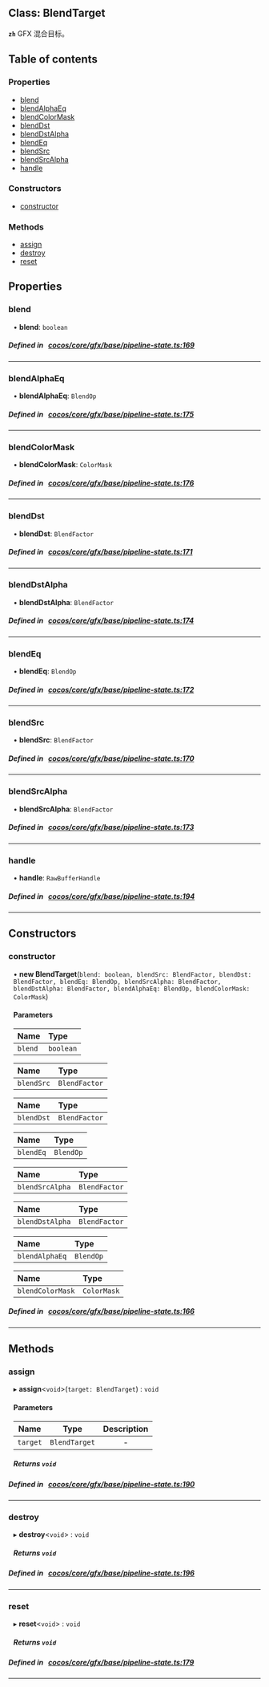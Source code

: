 
## Class: BlendTarget







**`zh`** GFX 混合目标。



<div class="table-of-content">
<h2>Table of contents</h2>


### Properties

- [ blend](#blend)
- [ blendAlphaEq](#blendAlphaEq)
- [ blendColorMask](#blendColorMask)
- [ blendDst](#blendDst)
- [ blendDstAlpha](#blendDstAlpha)
- [ blendEq](#blendEq)
- [ blendSrc](#blendSrc)
- [ blendSrcAlpha](#blendSrcAlpha)
- [ handle](#handle)

### Constructors

- [ constructor](#constructor)

### Methods

- [ assign](#assign)
- [ destroy](#destroy)
- [ reset](#reset)
</div>

## Properties


### blend
<div style="margin-left: 10px;">




•  **blend**:
`boolean` 
</div>

##### Defined in &nbsp;   [cocos/core/gfx/base/pipeline-state.ts:169](https://github.com/cocos-creator/engine/blob/c7bf6b8a9/cocos/core/gfx/base/pipeline-state.ts#L169)&nbsp;


___


### blendAlphaEq
<div style="margin-left: 10px;">




•  **blendAlphaEq**:
`BlendOp` 
</div>

##### Defined in &nbsp;   [cocos/core/gfx/base/pipeline-state.ts:175](https://github.com/cocos-creator/engine/blob/c7bf6b8a9/cocos/core/gfx/base/pipeline-state.ts#L175)&nbsp;


___


### blendColorMask
<div style="margin-left: 10px;">




•  **blendColorMask**:
`ColorMask` 
</div>

##### Defined in &nbsp;   [cocos/core/gfx/base/pipeline-state.ts:176](https://github.com/cocos-creator/engine/blob/c7bf6b8a9/cocos/core/gfx/base/pipeline-state.ts#L176)&nbsp;


___


### blendDst
<div style="margin-left: 10px;">




•  **blendDst**:
`BlendFactor` 
</div>

##### Defined in &nbsp;   [cocos/core/gfx/base/pipeline-state.ts:171](https://github.com/cocos-creator/engine/blob/c7bf6b8a9/cocos/core/gfx/base/pipeline-state.ts#L171)&nbsp;


___


### blendDstAlpha
<div style="margin-left: 10px;">




•  **blendDstAlpha**:
`BlendFactor` 
</div>

##### Defined in &nbsp;   [cocos/core/gfx/base/pipeline-state.ts:174](https://github.com/cocos-creator/engine/blob/c7bf6b8a9/cocos/core/gfx/base/pipeline-state.ts#L174)&nbsp;


___


### blendEq
<div style="margin-left: 10px;">




•  **blendEq**:
`BlendOp` 
</div>

##### Defined in &nbsp;   [cocos/core/gfx/base/pipeline-state.ts:172](https://github.com/cocos-creator/engine/blob/c7bf6b8a9/cocos/core/gfx/base/pipeline-state.ts#L172)&nbsp;


___


### blendSrc
<div style="margin-left: 10px;">




•  **blendSrc**:
`BlendFactor` 
</div>

##### Defined in &nbsp;   [cocos/core/gfx/base/pipeline-state.ts:170](https://github.com/cocos-creator/engine/blob/c7bf6b8a9/cocos/core/gfx/base/pipeline-state.ts#L170)&nbsp;


___


### blendSrcAlpha
<div style="margin-left: 10px;">




•  **blendSrcAlpha**:
`BlendFactor` 
</div>

##### Defined in &nbsp;   [cocos/core/gfx/base/pipeline-state.ts:173](https://github.com/cocos-creator/engine/blob/c7bf6b8a9/cocos/core/gfx/base/pipeline-state.ts#L173)&nbsp;


___


### handle
<div style="margin-left: 10px;">




•  **handle**:
 ``RawBufferHandle`` 
</div>

##### Defined in &nbsp;   [cocos/core/gfx/base/pipeline-state.ts:194](https://github.com/cocos-creator/engine/blob/c7bf6b8a9/cocos/core/gfx/base/pipeline-state.ts#L194)&nbsp;


___

<!---->
## Constructors


### constructor
<div style="margin-left: 10px;">

• **new BlendTarget**(`blend: boolean, blendSrc: BlendFactor, blendDst: BlendFactor, blendEq: BlendOp, blendSrcAlpha: BlendFactor, blendDstAlpha: BlendFactor, blendAlphaEq: BlendOp, blendColorMask: ColorMask`)

#### Parameters
| Name | Type |
| :------ | :------ |
| `blend` | `boolean` |





| Name | Type |
| :------ | :------ |
| `blendSrc` | `BlendFactor` |





| Name | Type |
| :------ | :------ |
| `blendDst` | `BlendFactor` |





| Name | Type |
| :------ | :------ |
| `blendEq` | `BlendOp` |





| Name | Type |
| :------ | :------ |
| `blendSrcAlpha` | `BlendFactor` |





| Name | Type |
| :------ | :------ |
| `blendDstAlpha` | `BlendFactor` |





| Name | Type |
| :------ | :------ |
| `blendAlphaEq` | `BlendOp` |





| Name | Type |
| :------ | :------ |
| `blendColorMask` | `ColorMask` |





</div>

##### Defined in &nbsp;   [cocos/core/gfx/base/pipeline-state.ts:166](https://github.com/cocos-creator/engine/blob/c7bf6b8a9/cocos/core/gfx/base/pipeline-state.ts#L166)&nbsp;


---

<!---->
## Methods

### assign
<div style="margin-left: 10px;">

▸   **assign**<`void`\>(`target: BlendTarget`) : `void`




<!---->
<!--    #### Returns `void` -->
<!---->

#### Parameters

| Name | Type | Description |
| :------: | :------: | :------: |
| `target` | `BlendTarget` | - |



##### Returns `void`




</div>

##### Defined in &nbsp;   [cocos/core/gfx/base/pipeline-state.ts:190](https://github.com/cocos-creator/engine/blob/c7bf6b8a9/cocos/core/gfx/base/pipeline-state.ts#L190)&nbsp;
___
### destroy
<div style="margin-left: 10px;">

▸   **destroy**<`void`\> : `void`




<!---->
<!--    #### Returns `void` -->
<!---->


##### Returns `void`




</div>

##### Defined in &nbsp;   [cocos/core/gfx/base/pipeline-state.ts:196](https://github.com/cocos-creator/engine/blob/c7bf6b8a9/cocos/core/gfx/base/pipeline-state.ts#L196)&nbsp;
___
### reset
<div style="margin-left: 10px;">

▸   **reset**<`void`\> : `void`




<!---->
<!--    #### Returns `void` -->
<!---->


##### Returns `void`




</div>

##### Defined in &nbsp;   [cocos/core/gfx/base/pipeline-state.ts:179](https://github.com/cocos-creator/engine/blob/c7bf6b8a9/cocos/core/gfx/base/pipeline-state.ts#L179)&nbsp;
___
<!---->



